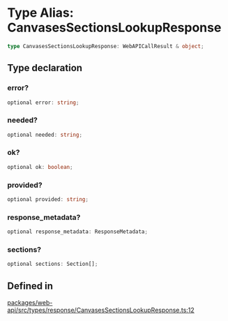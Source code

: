 # Type Alias: CanvasesSectionsLookupResponse

```ts
type CanvasesSectionsLookupResponse: WebAPICallResult & object;
```

## Type declaration

### error?

```ts
optional error: string;
```

### needed?

```ts
optional needed: string;
```

### ok?

```ts
optional ok: boolean;
```

### provided?

```ts
optional provided: string;
```

### response\_metadata?

```ts
optional response_metadata: ResponseMetadata;
```

### sections?

```ts
optional sections: Section[];
```

## Defined in

[packages/web-api/src/types/response/CanvasesSectionsLookupResponse.ts:12](https://github.com/slackapi/node-slack-sdk/blob/main/packages/web-api/src/types/response/CanvasesSectionsLookupResponse.ts#L12)
